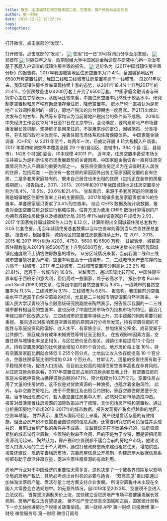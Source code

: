 ```yaml
---
title: 报告：全国城镇住房空置率超二成，空置税、房产税有助盘活存量
author: 第一财经
date: 2018-12-22 15:22:14
tags: 
categories: 
---
```

打开微信，点击底部的“发现”，
<!-- more -->
打开微信，点击底部的“发现”，
<img align="center" border="0" src="https://imgcdn.yicai.com/uppics/images/2018/12/7bd8706e09b31cd58eba2e7c1b3194f3.jpg" />
使用“扫一扫”即可将网页分享至朋友圈。
<img align="center" border="0" src="https://imgcdn.yicai.com/uppics/images/2018/12/32fa60944b561885431bffc9f024aadb.jpg" />
郭晋晖
<img align="center" border="0" src="https://imgcdn.yicai.com/uppics/images/2018/12/7301a381d2a1b1fe6462c44293151c0f.jpg" />
时隔四年之后，西南财经大学中国家庭金融调查与研究中心再一次发布基于家庭入户调查的城镇住房空置的报告。
<img align="center" border="0" src="https://imgcdn.yicai.com/uppics/images/2018/12/f30caf9c56ff93de553f456c2bd6e408.jpg" />
这份名为《2017中国城镇住房空置分析》的报告称，2017年我国城镇地区住房空置率为21.4%，全国城镇地区有6500万套空置住房，我国二线和三线城市住房空置率高于一线城市。
自2011年以来，我国城镇住房空置率呈现持续上涨的态势，从2011年18.4%上升到2017年的21.4%，空置房数量也从4200万套上升到了6500万套。
中国家庭金融调查与研究中心主任甘犁表示，从国际比较来看，中国住房空置率仍然处于较高水平，研究制定空置税和房产税有助盘活存量住房，降低空置率。
房地产税一直被认为是房地产长效调控机制的一部分，房地产税法的出台预期也一度高涨。但21日出席此次发布会的甘犁、陶然等专家均认为当前房地产税出台的条件尚不成熟。
2018年中央经济工作会议12月19日至21日在北京举行，会议确定，要构建房地产市场健康发展长效机制，坚持房子是用来住的、不是用来炒的定位，因城施策、分类指导，夯实城市政府主体责任，完善住房市场体系和住房保障体系。
中国家庭金融调查（CHFS）从 2011 年至今，每两年一次，已成功开展 4 轮大规模入户调查。2017 年第四轮调查样本覆盖全国 29 个省(自治区、直辖市)，364 个县 (区、县级市)，1428 个村(居)委会，样本规模 40011 户。
近年来，住房空置率备受市场关注并被认为是判断住房市场发展趋势的关键因素。中国家庭金融调查一直将住房空置情况作为入户调查的重要内容之一。
报告将空置住房定义为在调查时无人居住的住房，包括两类：一是仅有一套住房的家庭因外出务工等原因而空置的自有住房，二是多套房家庭持有的、既未自己居住也未出租的住房（包括正在装修的房屋或期房）。
报告指出，2011、2013、2015年和2017年我国城镇地区住房空置率分别为18.4%、19.5%、20.6%和21.4%。
甘犁表示，来源于多套房家庭的空置住房是城镇地区住房空置率上升的主要原因。2017年城镇多套房家庭贡献18%的空置率，单套房家庭只贡献了3.4%的空置率。
结合 CHFS 数据及统计局数据，报告对全国空置住房总数进行粗略估算。估算方法为使用 CHFS 数据计算得到的户均拥有城镇住房数量以及根据统计局 2015 年1%抽样调查家庭户规模为 2.93，2017 年国家统计局城镇常住人口为 8.13 亿，计算所得出全国城镇住房总套数为 3.05 亿套住房。用当年城镇住房总套数乘以当年空置率则得到当年空置住房总套数。
报告称，根据推算，城镇地区的空置住房数量持续上升，在 2011、2013、2015 和 2017 年分别为 4200、4750、5600 和 6500 万套。
甘犁表示，城镇空置住房数量从2013年的5600万套上升到6500万套，如此快速增长的原因我国城镇化速度跟不上销售住房数量的增长。
从分区域情况来看，当前我国二线和三线城市空置情况更为严峻，空置率明显高于一线城市，二、三线城市房产去库存的压力高于一线城市。2017 年二线城市、三线城市空置率分别高达 22.2% 和 21.81%，远高于一线城市的 16.8%。
甘犁表示，通过国际比较可知，中国住房空置率低于西班牙和意大利，但仍高过一些国家，处于较高水平。
报告参考 Rosen and Smith(1983)的文章，估算出中国的自然空置率为 9.8%，一线城市的自然空置率为 11.3%，二线城市为 9.1%，三线城市为 8.8%。
报告称，我国目前的空置率水平已远高于自然空置率的标准，尤其是二三线城市明显偏离自然空置率。
中国人民大学汉青经济与金融高级研究院副院长陶然表示，报告显示我国的一二三线城市都有相当高的空置率，这也反映了中国住房市场作为投机市场的特征。最近几年经过棚户区改造之后，三四线城市的空置率持续上升，其中蕴藏的风险需要引起重视。
报告通过对影响家庭空置住房的原因进行分析后发现，持有空置住房的可能性与家庭投资风险偏好、收入水平、有家族企业、参加住房公积金、成员受雇于 公共部门、家庭成员有成年未婚男性等特征呈正相关。
在宏观影响因素方面，空置住房与城镇化率呈正相关，与区位房价呈负相关。城镇化率每提高10 个百分点，持有空置房家庭的比例就会增加 0.685个百分点。地方房价每上涨 10%，持有空置房家庭比例就会降低 0.255个百分点。土地出让收入依存度提高 10 个百分点，空置住房家庭比例将增加 0.38 个百分点。
甘犁认为，适量的空置住房有助于平稳租房市场，促进人口流动。但目前比较高的城镇住房空置率高也在孕育风险。
从住房贷款余额来看，2017年空置住房占用的贷款余额显著上升，有空置住房的家庭未偿抵押贷款占抵押贷款总额的47.1%，预计规模为10.3万亿元。空置住房占用了大量的住房贷款，这不仅是对贷款资源的一种浪费，也蕴含着金融风险。
此外，与非空置住房相比，由于不受搬迁及出租合约限制，家庭空置住房更便于交易。当市场出现波动时，若大量空置住房集中入市，必然对住房市场造成冲击。
报告对盘活空置住房资源的国际政策进行了梳理，具体包括房产税和空置税。通过分析美国房地产市场2010-2017年的城市数据，报告发现房产税负担越重的地区，空置率越低。
甘犁表示，虽然从国际经验上来看，房产税是盘活存量的有效措施，但出台房产税不仅需要全国联网的信息系统，还需要研究它的可负担性并达成共识，目前出台房产税的条件并不成熟。
甘犁建议先在基础条件好的，住房资源紧张的城市试行空置税。空置税的税率不会高，目的不是为了收税，而是要把闲置资源利用起来。
陶然认为，房产税和空置税都不适合当前的房地产市场，他建议在人口流入地的二三十个大城市，通过打破政府垄断来建设租赁住房，增加供应。
报告还建议，规范完善租房市场，完善房屋信息公开机制，构建房屋大数据信息系统都有助于盘活住房存量，促进空置住房资源的有效利用。
 
 
房地产行业对于中国经济的重要性无需多言，这也决定了一个被各界预期足以影响全局的房地产税法，其势必考虑出台时机的必要与适合。
“双高意见”提出要通过加快淘汰落后产能、盘活存量土地方面支持企业发展。
所谓空置税并未出现在全国人大常委会立法规划中。如无意外情况，自2018年至2023年，空置税不会进入立法议程。
首提坚决遏制房价上涨，加快建立促进房地产市场平稳健康发展长效机制，房地产税立法有望提速。
继不动产登记信息全国联网之后，国家统计局称下一步加快推进房地产税相关政策举措。
第一财经
APP
第一财经
日报微博
第一财经
微信服务号
第一财经
微信订阅号
